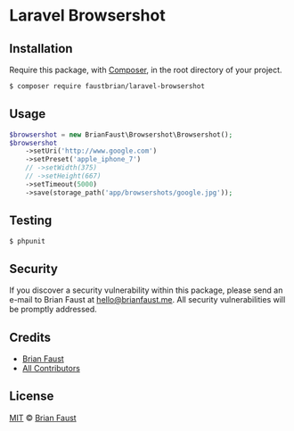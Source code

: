 # Laravel Browsershot

## Installation

Require this package, with [Composer](https://getcomposer.org/), in the root directory of your project.

``` bash
$ composer require faustbrian/laravel-browsershot
```

## Usage

``` php
$browsershot = new BrianFaust\Browsershot\Browsershot();
$browsershot
    ->setUri('http://www.google.com')
    ->setPreset('apple_iphone_7')
    // ->setWidth(375)
    // ->setHeight(667)
    ->setTimeout(5000)
    ->save(storage_path('app/browsershots/google.jpg'));
```

## Testing

``` bash
$ phpunit
```

## Security

If you discover a security vulnerability within this package, please send an e-mail to Brian Faust at hello@brianfaust.me. All security vulnerabilities will be promptly addressed.

## Credits

- [Brian Faust](https://github.com/faustbrian)
- [All Contributors](../../contributors)

## License

[MIT](LICENSE) © [Brian Faust](https://brianfaust.me)
